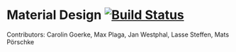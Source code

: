 # Material Design [![Build Status](https://travis-ci.org/hpi-swa-teaching/SWT18-Project-13.svg?branch=master)](https://travis-ci.org/hpi-swa-teaching/SWT18-Project-13)

Contributors: Carolin Goerke, Max Plaga, Jan Westphal, Lasse Steffen, Mats Pörschke
